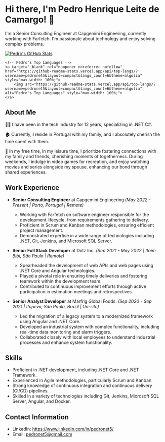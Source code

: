 # Hi there, I'm Pedro Henrique Leite de Camargo! 👋

I'm a Senior Consulting Engineer at Capgemini Engineering, currently working with Farfetch. I'm passionate about technology and enjoy solving complex problems.

<div dir="auto">
    <!-- Pedro's GitHub Stats -->
    <a target="_blank" rel="noopener noreferrer nofollow" href="https://github-readme-stats.vercel.app/api?username=pedronet5&show_icons=true&theme=algolia&include_all_commits=true&count_private=true" style="max-width: 100%;">
        <img src="https://github-readme-stats.vercel.app/api?username=pedronet5&show_icons=true&theme=algolia&include_all_commits=true&count_private=true" alt="Pedro's GitHub Stats" style="max-width: 100%;">
    </a>
    
    <!-- Pedro's Top Languages -->
    <a target="_blank" rel="noopener noreferrer nofollow" href="https://github-readme-stats.vercel.app/api/top-langs/?username=pedronet5&layout=compact&langs_count=6&theme=algolia" style="max-width: 100%;">
        <img src="https://github-readme-stats.vercel.app/api/top-langs/?username=pedronet5&layout=compact&langs_count=6&theme=algolia" alt="Pedro's Top Languages" style="max-width: 100%;">
    </a>
</div>

## About Me

👨‍💻 I have been in the tech industry for 12 years, specializing in .NET C#.

🏠 Currently, I reside in Portugal with my family, and I absolutely cherish the time spent with them.

🌱 In my free time, In my leisure time, I prioritize fostering connections with my family and friends, cherishing moments of togetherness. During weekends, 
I indulge in video games for recreation, and enjoy watching movies and series alongside my spouse, enhancing our bond through shared experiences.

## Work Experience

- **Senior Consulting Engineer** at Capgemini Engineering
*(May 2022 - Present | Porto, Portugal | Remote)*
  - Working with Farfetch on software engineer responsible for the development lifecycle, from requirements gathering to delivery.
  - Proficient in Scrum and Kanban methodologies, ensuring efficient project management.
  - Demonstrated expertise in a wide range of technologies including .NET, Git, Jenkins, and Microsoft SQL Server.

- **Senior Full Stack Developer** at Dotz Inc.
*(Sep 2021 - May 2022 | Itaim Bibi, São Paulo | Remote)*
  - Spearheaded the development of web APIs and web pages using .NET Core and Angular technologies.
  - Played a pivotal role in ensuring timely deliveries and fostering teamwork within the development team.
  - Contributed to continuous improvement efforts through active participation in estimation meetings and retrospectives.
 
- **Senior Analyst Developer** at Marfrig Global Foods.
*(Sep 2020 - Sep 2021 | Itupeva, São Paulo, Brazil | On-site)*
  - Led the migration of a legacy system to a modernized framework using Angular and .NET Core.
  - Developed an industrial system with complex functionality, including real-time data monitoring and alarm triggers.
  - Collaborated closely with local employees to understand industrial processes and enhance system functionality.
 
## Skills

- Proficient in .NET development, including .NET Core and .NET Framework.
- Experienced in Agile methodologies, particularly Scrum and Kanban.
- Strong knowledge of continuous integration and continuous delivery (CI/CD) pipelines.
- Skilled in a variety of technologies including Git, Jenkins, Microsoft SQL Server, Angular, and Docker.

## Contact Information
- LinkedIn: https://www.linkedin.com/in/pedronet5/
- Email: pedronet5@gmail.com
